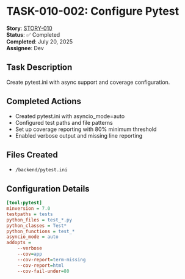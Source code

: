 # TASK-010-002: Configure Pytest

**Story**: [STORY-010](../../stories/infrastructure/STORY-010-pytest-setup.md)  
**Status**: ✅ Completed  
**Completed**: July 20, 2025  
**Assignee**: Dev

## Task Description
Create pytest.ini with async support and coverage configuration.

## Completed Actions
- Created pytest.ini with asyncio_mode=auto
- Configured test paths and file patterns
- Set up coverage reporting with 80% minimum threshold
- Enabled verbose output and missing line reporting

## Files Created
- `/backend/pytest.ini`

## Configuration Details
```ini
[tool:pytest]
minversion = 7.0
testpaths = tests
python_files = test_*.py
python_classes = Test*
python_functions = test_*
asyncio_mode = auto
addopts = 
    --verbose
    --cov=app
    --cov-report=term-missing
    --cov-report=html
    --cov-fail-under=80
```